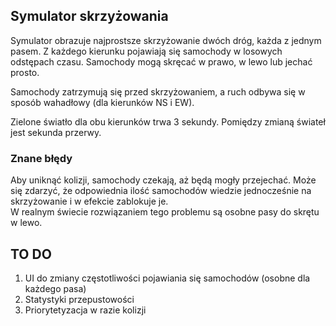 ## Symulator skrzyżowania
Symulator obrazuje najprostsze skrzyżowanie dwóch dróg, każda z jednym pasem.
Z każdego kierunku pojawiają się samochody w losowych odstępach czasu.
Samochody mogą skręcać w prawo, w lewo lub jechać prosto.  

Samochody zatrzymują się przed skrzyżowaniem, a ruch odbywa się w sposób
wahadłowy (dla kierunków NS i EW).

Zielone światło dla obu kierunków trwa 3 sekundy.
Pomiędzy zmianą świateł jest sekunda przerwy. 

### Znane błędy
Aby uniknąć kolizji, samochody czekają, aż będą mogły przejechać.
Może się zdarzyć, że odpowiednia ilość samochodów 
wiedzie jednocześnie na skrzyżowanie i w efekcie zablokuje je.\
W realnym świecie rozwiązaniem tego problemu są osobne pasy do skrętu w lewo.

## TO DO
1. UI do zmiany częstotliwości pojawiania się samochodów (osobne dla każdego pasa)
2. Statystyki przepustowości
3. Priorytetyzacja w razie kolizji
